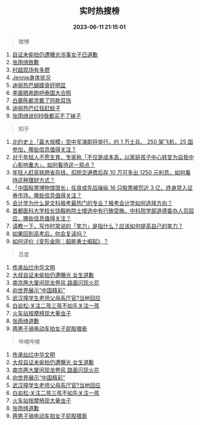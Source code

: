 <div align="center"><h2>实时热搜榜</h2><h4>2023-06-11 21:15:01</h4></div>

> 微博  

1. [自证未偷拍仍遭曝光涉事女子已道歉](https://s.weibo.com/weibo?q=%23%E8%87%AA%E8%AF%81%E6%9C%AA%E5%81%B7%E6%8B%8D%E4%BB%8D%E9%81%AD%E6%9B%9D%E5%85%89%E6%B6%89%E4%BA%8B%E5%A5%B3%E5%AD%90%E5%B7%B2%E9%81%93%E6%AD%89%23&t=31&band_rank=1&Refer=top)<br />
2. [张雨绮致歉](https://s.weibo.com/weibo?q=%E5%BC%A0%E9%9B%A8%E7%BB%AE%E8%87%B4%E6%AD%89&t=31&band_rank=2&Refer=top)<br />
3. [村超现场有多燃](https://s.weibo.com/weibo?q=%23%E6%9D%91%E8%B6%85%E7%8E%B0%E5%9C%BA%E6%9C%89%E5%A4%9A%E7%87%83%23&t=31&band_rank=3&Refer=top)<br />
4. [Jennie身体状况](https://s.weibo.com/weibo?q=%23Jennie%E8%BA%AB%E4%BD%93%E7%8A%B6%E5%86%B5%23&t=31&band_rank=4&Refer=top)<br />
5. [迪丽热巴蝴蝶骨好明显](https://s.weibo.com/weibo?q=%23%E8%BF%AA%E4%B8%BD%E7%83%AD%E5%B7%B4%E8%9D%B4%E8%9D%B6%E9%AA%A8%E5%A5%BD%E6%98%8E%E6%98%BE%23&t=31&band_rank=5&Refer=top)<br />
6. [李晨晒奔跑吧泰国大合照](https://s.weibo.com/weibo?q=%23%E6%9D%8E%E6%99%A8%E6%99%92%E5%A5%94%E8%B7%91%E5%90%A7%E6%B3%B0%E5%9B%BD%E5%A4%A7%E5%90%88%E7%85%A7%23&t=31&band_rank=6&Refer=top)<br />
7. [白鹿陈都灵戴了同款耳饰](https://s.weibo.com/weibo?q=%23%E7%99%BD%E9%B9%BF%E9%99%88%E9%83%BD%E7%81%B5%E6%88%B4%E4%BA%86%E5%90%8C%E6%AC%BE%E8%80%B3%E9%A5%B0%23&t=31&band_rank=7&Refer=top)<br />
8. [迪丽热巴红毯赶蚊子](https://s.weibo.com/weibo?q=%23%E8%BF%AA%E4%B8%BD%E7%83%AD%E5%B7%B4%E7%BA%A2%E6%AF%AF%E8%B5%B6%E8%9A%8A%E5%AD%90%23&t=31&band_rank=8&Refer=top)<br />
9. [张雨绮说699我都买不了袜子](https://s.weibo.com/weibo?q=%23%E5%BC%A0%E9%9B%A8%E7%BB%AE%E8%AF%B4699%E6%88%91%E9%83%BD%E4%B9%B0%E4%B8%8D%E4%BA%86%E8%A2%9C%E5%AD%90%23&t=31&band_rank=9&Refer=top)<br />

> 知乎  

1. [北约史上「最大规模」空中军演即将举行，约 1 万士兵、 250 架飞机，25 国参加，哪些信息值得关注？](https://www.zhihu.com/question/605985210)<br />
2. [对于年轻人不愿生育，专家称「不仅是成本高，以家庭孩子中心转变为自我中心影响重大」，如何看待这一观点？](https://www.zhihu.com/question/606014215)<br />
3. [年轻人赶高铁跨省存钱，扣除交通费后存 10 万可多出 1250 元利息，如何看待这种理财方式？](https://www.zhihu.com/question/606011560)<br />
4. [「中国股票博物馆馆长」任良成先后操纵 16 只股票被罚近 3 亿，终身禁入证券市场，哪些信息值得关注？](https://www.zhihu.com/question/605994743)<br />
5. [会计学为什么是文科报考最热门的专业？报考会计学如何选择方向？](https://www.zhihu.com/theater/10219)<br />
6. [首都医科大学校长饶毅称院士增选中有行贿受贿，中科院学部道德委办人员回应，哪些信息值得关注？](https://www.zhihu.com/question/606031181)<br />
7. [请教一下，写作时常说的「笔力」是指什么？应该如何提高自己的笔力？](https://www.zhihu.com/question/599560405)<br />
8. [如果回到高考后，你会复读吗？](https://www.zhihu.com/question/604091519)<br />
9. [如何评价《变形金刚：超能勇士崛起》？](https://www.zhihu.com/question/605098353)<br />

> 百度  

1. [传承灿烂中华文明](https://www.baidu.com/s?wd=%E4%BC%A0%E6%89%BF%E7%81%BF%E7%83%82%E4%B8%AD%E5%8D%8E%E6%96%87%E6%98%8E&sa=fyb_news&rsv_dl=fyb_news)<br />
2. [大叔自证未偷拍仍遭曝光 女生道歉](https://www.baidu.com/s?wd=%E5%A4%A7%E5%8F%94%E8%87%AA%E8%AF%81%E6%9C%AA%E5%81%B7%E6%8B%8D%E4%BB%8D%E9%81%AD%E6%9B%9D%E5%85%89+%E5%A5%B3%E7%94%9F%E9%81%93%E6%AD%89&sa=fyb_news&rsv_dl=fyb_news)<br />
3. [南京两大厦间现龙卷风 路面闪现火花](https://www.baidu.com/s?wd=%E5%8D%97%E4%BA%AC%E4%B8%A4%E5%A4%A7%E5%8E%A6%E9%97%B4%E7%8E%B0%E9%BE%99%E5%8D%B7%E9%A3%8E+%E8%B7%AF%E9%9D%A2%E9%97%AA%E7%8E%B0%E7%81%AB%E8%8A%B1&sa=fyb_news&rsv_dl=fyb_news)<br />
4. [向世界展示“中国精彩”](https://www.baidu.com/s?wd=%E5%90%91%E4%B8%96%E7%95%8C%E5%B1%95%E7%A4%BA%E2%80%9C%E4%B8%AD%E5%9B%BD%E7%B2%BE%E5%BD%A9%E2%80%9D&sa=fyb_news&rsv_dl=fyb_news)<br />
5. [武汉撞学生老师父母系厅官?当地回应](https://www.baidu.com/s?wd=%E6%AD%A6%E6%B1%89%E6%92%9E%E5%AD%A6%E7%94%9F%E8%80%81%E5%B8%88%E7%88%B6%E6%AF%8D%E7%B3%BB%E5%8E%85%E5%AE%98%3F%E5%BD%93%E5%9C%B0%E5%9B%9E%E5%BA%94&sa=fyb_news&rsv_dl=fyb_news)<br />
6. [白岩松:关注二孩三孩不如先关注一孩](https://www.baidu.com/s?wd=%E7%99%BD%E5%B2%A9%E6%9D%BE%3A%E5%85%B3%E6%B3%A8%E4%BA%8C%E5%AD%A9%E4%B8%89%E5%AD%A9%E4%B8%8D%E5%A6%82%E5%85%88%E5%85%B3%E6%B3%A8%E4%B8%80%E5%AD%A9&sa=fyb_news&rsv_dl=fyb_news)<br />
7. [火车站按摩椅现大量虫子](https://www.baidu.com/s?wd=%E7%81%AB%E8%BD%A6%E7%AB%99%E6%8C%89%E6%91%A9%E6%A4%85%E7%8E%B0%E5%A4%A7%E9%87%8F%E8%99%AB%E5%AD%90&sa=fyb_news&rsv_dl=fyb_news)<br />
8. [张雨绮道歉](https://www.baidu.com/s?wd=%E5%BC%A0%E9%9B%A8%E7%BB%AE%E9%81%93%E6%AD%89&sa=fyb_news&rsv_dl=fyb_news)<br />
9. [两男子骑电动车拍女子屁股猥亵](https://www.baidu.com/s?wd=%E4%B8%A4%E7%94%B7%E5%AD%90%E9%AA%91%E7%94%B5%E5%8A%A8%E8%BD%A6%E6%8B%8D%E5%A5%B3%E5%AD%90%E5%B1%81%E8%82%A1%E7%8C%A5%E4%BA%B5&sa=fyb_news&rsv_dl=fyb_news)<br />

> 哔哩哔哩  

1. [传承灿烂中华文明](https://www.baidu.com/s?wd=%E4%BC%A0%E6%89%BF%E7%81%BF%E7%83%82%E4%B8%AD%E5%8D%8E%E6%96%87%E6%98%8E&sa=fyb_news&rsv_dl=fyb_news)<br />
2. [大叔自证未偷拍仍遭曝光 女生道歉](https://www.baidu.com/s?wd=%E5%A4%A7%E5%8F%94%E8%87%AA%E8%AF%81%E6%9C%AA%E5%81%B7%E6%8B%8D%E4%BB%8D%E9%81%AD%E6%9B%9D%E5%85%89+%E5%A5%B3%E7%94%9F%E9%81%93%E6%AD%89&sa=fyb_news&rsv_dl=fyb_news)<br />
3. [南京两大厦间现龙卷风 路面闪现火花](https://www.baidu.com/s?wd=%E5%8D%97%E4%BA%AC%E4%B8%A4%E5%A4%A7%E5%8E%A6%E9%97%B4%E7%8E%B0%E9%BE%99%E5%8D%B7%E9%A3%8E+%E8%B7%AF%E9%9D%A2%E9%97%AA%E7%8E%B0%E7%81%AB%E8%8A%B1&sa=fyb_news&rsv_dl=fyb_news)<br />
4. [向世界展示“中国精彩”](https://www.baidu.com/s?wd=%E5%90%91%E4%B8%96%E7%95%8C%E5%B1%95%E7%A4%BA%E2%80%9C%E4%B8%AD%E5%9B%BD%E7%B2%BE%E5%BD%A9%E2%80%9D&sa=fyb_news&rsv_dl=fyb_news)<br />
5. [武汉撞学生老师父母系厅官?当地回应](https://www.baidu.com/s?wd=%E6%AD%A6%E6%B1%89%E6%92%9E%E5%AD%A6%E7%94%9F%E8%80%81%E5%B8%88%E7%88%B6%E6%AF%8D%E7%B3%BB%E5%8E%85%E5%AE%98%3F%E5%BD%93%E5%9C%B0%E5%9B%9E%E5%BA%94&sa=fyb_news&rsv_dl=fyb_news)<br />
6. [白岩松:关注二孩三孩不如先关注一孩](https://www.baidu.com/s?wd=%E7%99%BD%E5%B2%A9%E6%9D%BE%3A%E5%85%B3%E6%B3%A8%E4%BA%8C%E5%AD%A9%E4%B8%89%E5%AD%A9%E4%B8%8D%E5%A6%82%E5%85%88%E5%85%B3%E6%B3%A8%E4%B8%80%E5%AD%A9&sa=fyb_news&rsv_dl=fyb_news)<br />
7. [火车站按摩椅现大量虫子](https://www.baidu.com/s?wd=%E7%81%AB%E8%BD%A6%E7%AB%99%E6%8C%89%E6%91%A9%E6%A4%85%E7%8E%B0%E5%A4%A7%E9%87%8F%E8%99%AB%E5%AD%90&sa=fyb_news&rsv_dl=fyb_news)<br />
8. [张雨绮道歉](https://www.baidu.com/s?wd=%E5%BC%A0%E9%9B%A8%E7%BB%AE%E9%81%93%E6%AD%89&sa=fyb_news&rsv_dl=fyb_news)<br />
9. [两男子骑电动车拍女子屁股猥亵](https://www.baidu.com/s?wd=%E4%B8%A4%E7%94%B7%E5%AD%90%E9%AA%91%E7%94%B5%E5%8A%A8%E8%BD%A6%E6%8B%8D%E5%A5%B3%E5%AD%90%E5%B1%81%E8%82%A1%E7%8C%A5%E4%BA%B5&sa=fyb_news&rsv_dl=fyb_news)<br />
